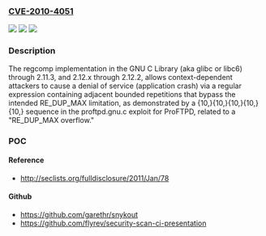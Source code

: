 ### [CVE-2010-4051](https://cve.mitre.org/cgi-bin/cvename.cgi?name=CVE-2010-4051)
![](https://img.shields.io/static/v1?label=Product&message=n%2Fa&color=blue)
![](https://img.shields.io/static/v1?label=Version&message=n%2Fa&color=blue)
![](https://img.shields.io/static/v1?label=Vulnerability&message=n%2Fa&color=brighgreen)

### Description

The regcomp implementation in the GNU C Library (aka glibc or libc6) through 2.11.3, and 2.12.x through 2.12.2, allows context-dependent attackers to cause a denial of service (application crash) via a regular expression containing adjacent bounded repetitions that bypass the intended RE_DUP_MAX limitation, as demonstrated by a {10,}{10,}{10,}{10,}{10,} sequence in the proftpd.gnu.c exploit for ProFTPD, related to a "RE_DUP_MAX overflow."

### POC

#### Reference
- http://seclists.org/fulldisclosure/2011/Jan/78

#### Github
- https://github.com/garethr/snykout
- https://github.com/flyrev/security-scan-ci-presentation

